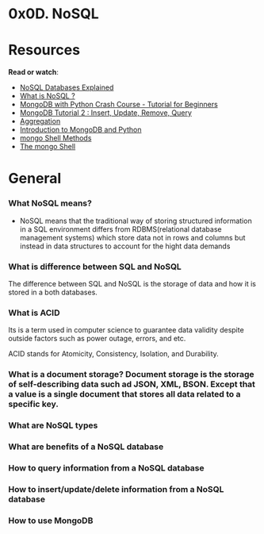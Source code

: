 # 0x0D. NoSQL
# Resources
**Read or watch**:
*  [NoSQL Databases Explained](https://intranet.hbtn.io/rltoken/Vyx71sOlnw-ovIEiGB8L6w) 
*  [What is NoSQL ?](https://intranet.hbtn.io/rltoken/8VpibJeEpPIdt9VGxXx5EQ) 
*  [MongoDB with Python Crash Course - Tutorial for Beginners](https://intranet.hbtn.io/rltoken/8wsp1YBvkmbmPzdhtjI1uQ) 
*  [MongoDB Tutorial 2 : Insert, Update, Remove, Query](https://intranet.hbtn.io/rltoken/j8Km9rDeAfwz2D3sSoqmHQ) 
*  [Aggregation](https://intranet.hbtn.io/rltoken/LvWSSDCTxMWY5dMJQVwd6g) 
*  [Introduction to MongoDB and Python](https://intranet.hbtn.io/rltoken/Voj4w7WCWEoXh5BCBJuiow) 
*  [mongo Shell Methods](https://intranet.hbtn.io/rltoken/TgwNw5Ncz00kKw1Cls6jHg) 
*  [The mongo Shell](https://intranet.hbtn.io/rltoken/DwURNWPtpufc0YzWL1EFHg) 

# General
### What NoSQL means?
* NoSQL means that the traditional way of storing structured information in a SQL environment differs from  RDBMS(relational database management systems)  which store data not in rows and columns but instead in data structures to account for the hight data demands

### What is difference between SQL and NoSQL
The difference between SQL and NoSQL is the storage of data and how it is stored in a both databases.
### What is ACID
Its is a term used in computer science to guarantee data validity despite outside factors such as power outage,  errors, and etc.

ACID stands for Atomicity, Consistency, Isolation, and Durability.

### What is a document storage? Document storage is the storage of self-describing data such ad JSON, XML, BSON. Except that a value is a single document that stores all data related to a specific key.

### What are NoSQL types

### What are benefits of a NoSQL database

### How to query information from a NoSQL database

### How to insert/update/delete information from a NoSQL database

### How to use MongoDB
